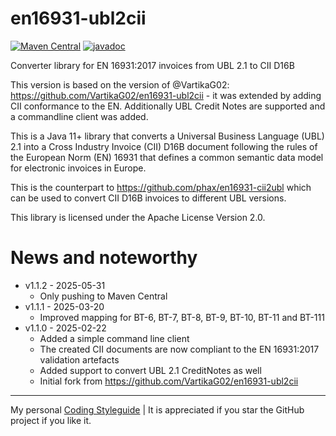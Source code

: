 # en16931-ubl2cii

[![Maven Central](https://maven-badges.herokuapp.com/maven-central/com.helger/en16931-ubl2cii/badge.svg)](https://maven-badges.herokuapp.com/maven-central/com.helger/en16931-ubl2cii) 
[![javadoc](https://javadoc.io/badge2/com.helger/en16931-ubl2cii/javadoc.svg)](https://javadoc.io/doc/com.helger/en16931-ubl2cii)

Converter library for EN 16931:2017 invoices from UBL 2.1 to CII D16B

This version is based on the version of @VartikaG02: https://github.com/VartikaG02/en16931-ubl2cii - it was extended by adding CII conformance to the EN.
 Additionally UBL Credit Notes are supported and a commandline client was added.

This is a Java 11+ library that converts a Universal Business Language (UBL) 2.1 into a Cross Industry Invoice (CII) D16B document following the rules of the European Norm (EN) 16931 that defines a common semantic data model for electronic invoices in Europe.

This is the counterpart to https://github.com/phax/en16931-cii2ubl which can be used to convert CII D16B invoices to different UBL versions.

This library is licensed under the Apache License Version 2.0.

# News and noteworthy

* v1.1.2 - 2025-05-31
    * Only pushing to Maven Central
* v1.1.1 - 2025-03-20
    * Improved mapping for BT-6, BT-7, BT-8, BT-9, BT-10, BT-11 and BT-111
* v1.1.0 - 2025-02-22
    * Added a simple command line client
    * The created CII documents are now compliant to the EN 16931:2017 validation artefacts
    * Added support to convert UBL 2.1 CreditNotes as well
    * Initial fork from https://github.com/VartikaG02/en16931-ubl2cii

---

My personal [Coding Styleguide](https://github.com/phax/meta/blob/master/CodingStyleguide.md) |
It is appreciated if you star the GitHub project if you like it.

